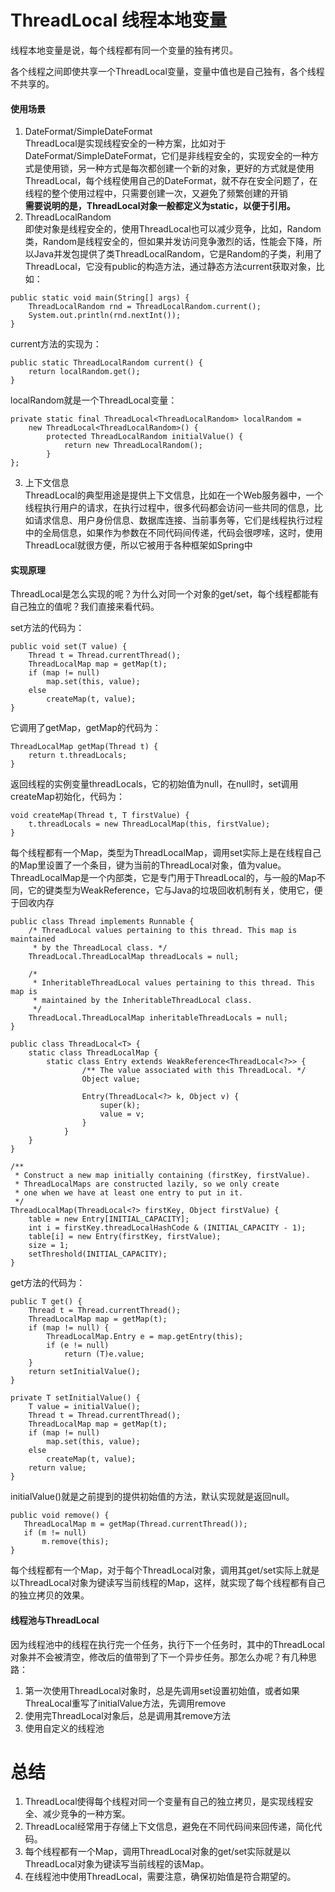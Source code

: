 # ThreadLocal  线程本地变量

线程本地变量是说，每个线程都有同一个变量的独有拷贝。

各个线程之间即使共享一个ThreadLocal变量，变量中值也是自己独有，各个线程不共享的。

#### 使用场景
1. DateFormat/SimpleDateFormat      
ThreadLocal是实现线程安全的一种方案，比如对于DateFormat/SimpleDateFormat，它们是非线程安全的，实现安全的一种方式是使用锁，另一种方式是每次都创建一个新的对象，更好的方式就是使用ThreadLocal，每个线程使用自己的DateFormat，就不存在安全问题了，在线程的整个使用过程中，只需要创建一次，又避免了频繁创建的开销        
**需要说明的是，ThreadLocal对象一般都定义为static，以便于引用。**
2. ThreadLocalRandom        
即使对象是线程安全的，使用ThreadLocal也可以减少竞争，比如，Random类，Random是线程安全的，但如果并发访问竞争激烈的话，性能会下降，所以Java并发包提供了类ThreadLocalRandom，它是Random的子类，利用了ThreadLocal，它没有public的构造方法，通过静态方法current获取对象，比如：
```
public static void main(String[] args) {
    ThreadLocalRandom rnd = ThreadLocalRandom.current();
    System.out.println(rnd.nextInt());
}
```
current方法的实现为：
```
public static ThreadLocalRandom current() {
    return localRandom.get();
}
```
localRandom就是一个ThreadLocal变量：
```
private static final ThreadLocal<ThreadLocalRandom> localRandom =
    new ThreadLocal<ThreadLocalRandom>() {
        protected ThreadLocalRandom initialValue() {
            return new ThreadLocalRandom();
        }
};
```
3. 上下文信息        
ThreadLocal的典型用途是提供上下文信息，比如在一个Web服务器中，一个线程执行用户的请求，在执行过程中，很多代码都会访问一些共同的信息，比如请求信息、用户身份信息、数据库连接、当前事务等，它们是线程执行过程中的全局信息，如果作为参数在不同代码间传递，代码会很啰嗦，这时，使用ThreadLocal就很方便，所以它被用于各种框架如Spring中

#### 实现原理

ThreadLocal是怎么实现的呢？为什么对同一个对象的get/set，每个线程都能有自己独立的值呢？我们直接来看代码。

set方法的代码为：
```
public void set(T value) {
    Thread t = Thread.currentThread();
    ThreadLocalMap map = getMap(t);
    if (map != null)
        map.set(this, value);
    else
        createMap(t, value);
}
```
它调用了getMap，getMap的代码为：
```
ThreadLocalMap getMap(Thread t) {
    return t.threadLocals;
}
```
返回线程的实例变量threadLocals，它的初始值为null，在null时，set调用createMap初始化，代码为：
```
void createMap(Thread t, T firstValue) {
    t.threadLocals = new ThreadLocalMap(this, firstValue);
}
```
每个线程都有一个Map，类型为ThreadLocalMap，调用set实际上是在线程自己的Map里设置了一个条目，键为当前的ThreadLocal对象，值为value。ThreadLocalMap是一个内部类，它是专门用于ThreadLocal的，与一般的Map不同，它的键类型为WeakReference<ThreadLocal>，它与Java的垃圾回收机制有关，使用它，便于回收内存
```
public class Thread implements Runnable {
    /* ThreadLocal values pertaining to this thread. This map is maintained
     * by the ThreadLocal class. */
    ThreadLocal.ThreadLocalMap threadLocals = null;

    /*
     * InheritableThreadLocal values pertaining to this thread. This map is
     * maintained by the InheritableThreadLocal class.
     */
    ThreadLocal.ThreadLocalMap inheritableThreadLocals = null;
}
```
```
public class ThreadLocal<T> {
    static class ThreadLocalMap {
        static class Entry extends WeakReference<ThreadLocal<?>> {
                /** The value associated with this ThreadLocal. */
                Object value;
    
                Entry(ThreadLocal<?> k, Object v) {
                    super(k);
                    value = v;
                }
            }
    }
}
```
```
/**
 * Construct a new map initially containing (firstKey, firstValue).
 * ThreadLocalMaps are constructed lazily, so we only create
 * one when we have at least one entry to put in it.
 */
ThreadLocalMap(ThreadLocal<?> firstKey, Object firstValue) {
    table = new Entry[INITIAL_CAPACITY];
    int i = firstKey.threadLocalHashCode & (INITIAL_CAPACITY - 1);
    table[i] = new Entry(firstKey, firstValue);
    size = 1;
    setThreshold(INITIAL_CAPACITY);
}
```
get方法的代码为：
```
public T get() {
    Thread t = Thread.currentThread();
    ThreadLocalMap map = getMap(t);
    if (map != null) {
        ThreadLocalMap.Entry e = map.getEntry(this);
        if (e != null)
            return (T)e.value;
    }
    return setInitialValue();
}
```
```
private T setInitialValue() {
    T value = initialValue();
    Thread t = Thread.currentThread();
    ThreadLocalMap map = getMap(t);
    if (map != null)
        map.set(this, value);
    else
        createMap(t, value);
    return value;
}
```
initialValue()就是之前提到的提供初始值的方法，默认实现就是返回null。
```
public void remove() {
   ThreadLocalMap m = getMap(Thread.currentThread());
   if (m != null)
       m.remove(this);
}
```
每个线程都有一个Map，对于每个ThreadLocal对象，调用其get/set实际上就是以ThreadLocal对象为键读写当前线程的Map，这样，就实现了每个线程都有自己的独立拷贝的效果。

#### 线程池与ThreadLocal
因为线程池中的线程在执行完一个任务，执行下一个任务时，其中的ThreadLocal对象并不会被清空，修改后的值带到了下一个异步任务。那怎么办呢？有几种思路：

1. 第一次使用ThreadLocal对象时，总是先调用set设置初始值，或者如果ThreaLocal重写了initialValue方法，先调用remove
2. 使用完ThreadLocal对象后，总是调用其remove方法
3. 使用自定义的线程池

# 总结
1. ThreadLocal使得每个线程对同一个变量有自己的独立拷贝，是实现线程安全、减少竞争的一种方案。
2. ThreadLocal经常用于存储上下文信息，避免在不同代码间来回传递，简化代码。
3. 每个线程都有一个Map，调用ThreadLocal对象的get/set实际就是以ThreadLocal对象为键读写当前线程的该Map。
4. 在线程池中使用ThreadLocal，需要注意，确保初始值是符合期望的。
















